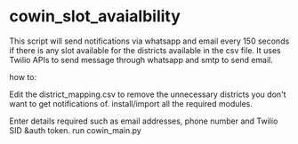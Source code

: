 # cowin_slot_avaialbility

This script will send notifications via whatsapp and email every 150 seconds if there is any slot available for the districts available in the csv file. 
It uses Twilio APIs to send message through whatsapp and smtp to send email. 

how to: 

Edit the district_mapping.csv to remove the unnecessary districts you don't want to get notifications of. 
install/import all the required modules. 

Enter details required such as email addresses, phone number and Twilio SID &auth token. 
run cowin_main.py
